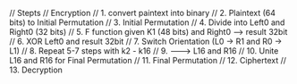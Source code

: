    // Stepts
   // Encryption 
   // 1. convert paintext into binary
   // 2. Plaintext (64 bits) to Initial Permutation
   // 3. Initial Permutation
   // 4. Divide into Left0 and Right0 (32 bits)
   // 5. F function given K1 (48 bits) and Right0 --> result 32bit
   // 6. XOR Left0 and result 32bit
   // 7. Switch Orientation (L0 -> R1 and R0 -> L1)
   // 8. Repeat 5-7 steps with k2 - k16
   // 9. ---> L16 and R16
   // 10. Unite L16 and R16 for Final Permutation
   // 11. Final Permutation 
   // 12. Ciphertext
   // 13. Decryption

